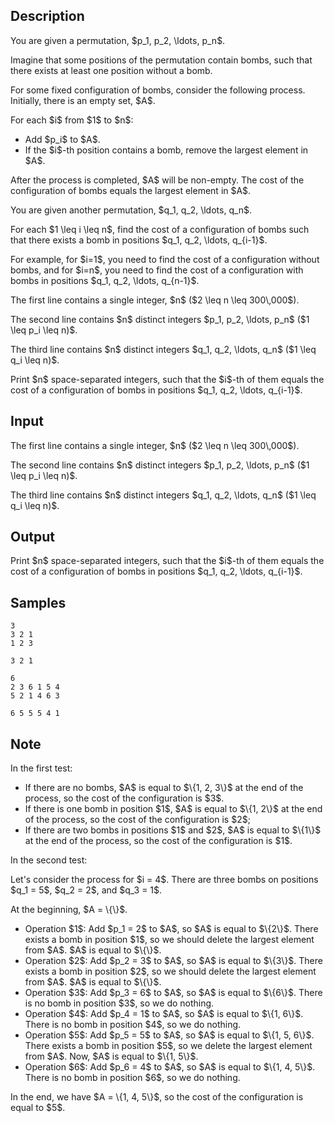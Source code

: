 ## Description

<div><p>You are given a permutation, $p_1, p_2, \ldots, p_n$.</p><p>Imagine that some positions of the permutation contain bombs, such that there exists at least one position without a bomb.</p><p>For some fixed configuration of bombs, consider the following process. Initially, there is an empty set, $A$.</p><p>For each $i$ from $1$ to $n$:</p><ul><li> Add $p_i$ to $A$. </li><li> If the $i$-th position contains a bomb, remove the largest element in $A$.</li></ul><p>After the process is completed, $A$ will be non-empty. The <span class="tex-font-style-it">cost of the configuration of bombs</span> equals the largest element in $A$.</p><p>You are given another permutation, $q_1, q_2, \ldots, q_n$.</p><p>For each $1 \leq i \leq n$, find the cost of a configuration of bombs such that there exists a bomb in positions $q_1, q_2, \ldots, q_{i-1}$. </p><p>For example, for $i=1$, you need to find the cost of a configuration without bombs, and for $i=n$, you need to find the cost of a configuration with bombs in positions $q_1, q_2, \ldots, q_{n-1}$.</p></div><div class="input-specification"><p>The first line contains a single integer, $n$ ($2 \leq n \leq 300\,000$).</p><p>The second line contains $n$ distinct integers $p_1, p_2, \ldots, p_n$ ($1 \leq p_i \leq n)$.</p><p>The third line contains $n$ distinct integers $q_1, q_2, \ldots, q_n$ ($1 \leq q_i \leq n)$.</p></div><div class="output-specification"><p>Print $n$ space-separated integers, such that the $i$-th of them equals the cost of a configuration of bombs in positions $q_1, q_2, \ldots, q_{i-1}$.</p></div>

## Input

<p>The first line contains a single integer, $n$ ($2 \leq n \leq 300\,000$).</p><p>The second line contains $n$ distinct integers $p_1, p_2, \ldots, p_n$ ($1 \leq p_i \leq n)$.</p><p>The third line contains $n$ distinct integers $q_1, q_2, \ldots, q_n$ ($1 \leq q_i \leq n)$.</p>

## Output

<p>Print $n$ space-separated integers, such that the $i$-th of them equals the cost of a configuration of bombs in positions $q_1, q_2, \ldots, q_{i-1}$.</p>

## Samples

```input1
3
3 2 1
1 2 3
```

```output1
3 2 1
```






```input2
6
2 3 6 1 5 4
5 2 1 4 6 3
```

```output2
6 5 5 5 4 1
```




## Note

<p>In the first test:</p><ul> <li> If there are no bombs, $A$ is equal to $\{1, 2, 3\}$ at the end of the process, so the cost of the configuration is $3$. </li><li> If there is one bomb in position $1$, $A$ is equal to $\{1, 2\}$ at the end of the process, so the cost of the configuration is $2$; </li><li> If there are two bombs in positions $1$ and $2$, $A$ is equal to $\{1\}$ at the end of the process, so the cost of the configuration is $1$. </li></ul><p>In the second test:</p><p>Let's consider the process for $i = 4$. There are three bombs on positions $q_1 = 5$, $q_2 = 2$, and $q_3 = 1$.</p><p>At the beginning, $A = \{\}$.</p><ul> <li> Operation $1$: Add $p_1 = 2$ to $A$, so $A$ is equal to $\{2\}$. There exists a bomb in position $1$, so we should delete the largest element from $A$. $A$ is equal to $\{\}$. </li><li> Operation $2$: Add $p_2 = 3$ to $A$, so $A$ is equal to $\{3\}$. There exists a bomb in position $2$, so we should delete the largest element from $A$. $A$ is equal to $\{\}$. </li><li> Operation $3$: Add $p_3 = 6$ to $A$, so $A$ is equal to $\{6\}$. There is no bomb in position $3$, so we do nothing. </li><li> Operation $4$: Add $p_4 = 1$ to $A$, so $A$ is equal to $\{1, 6\}$. There is no bomb in position $4$, so we do nothing. </li><li> Operation $5$: Add $p_5 = 5$ to $A$, so $A$ is equal to $\{1, 5, 6\}$. There exists a bomb in position $5$, so we delete the largest element from $A$. Now, $A$ is equal to $\{1, 5\}$. </li><li> Operation $6$: Add $p_6 = 4$ to $A$, so $A$ is equal to $\{1, 4, 5\}$. There is no bomb in position $6$, so we do nothing. </li></ul><p>In the end, we have $A = \{1, 4, 5\}$, so the cost of the configuration is equal to $5$.</p>
